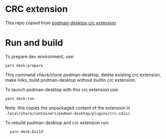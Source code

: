 # CRC extension

This repo copied from [podman-desktop crc extension](https://github.com/containers/podman-desktop/tree/main/extensions/crc)


# Run and build

To prepare dev environment, use:

```shell
yarn desk:prepare
```
This command check/clone podman-desktop, delete existing crc extension, make links, build podman-desktop without builtin crc extension. 


To launch podman-desktop with this crc extension use:

```shell
yarn desk:run
```

Note: this copies the unpackaged content of the extension in `.local/share/containers/podman-desktop/plugins/crc.cdix/`.


To rebuild podman-desktop and crc extension run:

```shell
  yarn desk:build
```
